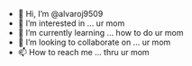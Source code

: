 - 👋 Hi, I’m @alvaroj9509
- 👀 I’m interested in ... ur mom
- 🌱 I’m currently learning ... how to do ur mom
- 💞️ I’m looking to collaborate on ... ur mom
- 📫 How to reach me ... thru ur mom

<!---
alvaroj9509/alvaroj9509 is a ✨ special ✨ repository because its `README.md` (this file) appears on your GitHub profile.
You can click the Preview link to take a look at your changes.
--->
